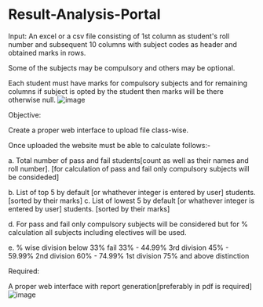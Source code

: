 # Result-Analysis-Portal
Input: 
An excel or a csv file consisting of 1st column as student's roll number and subsequent 10 columns with subject codes as header and obtained marks in rows. 

Some of the subjects may be compulsory and others may be optional. 

Each student must have marks for compulsory subjects and for remaining columns if subject is opted by the student then marks will be there otherwise null.
![image](https://user-images.githubusercontent.com/89905014/188403287-24a22ad6-7c11-480f-8b1f-04a5948407d0.png)

Objective:  

Create a proper web interface to upload file class-wise.

Once uploaded the website must be able to calculate follows:-

a. Total number of pass and fail students[count as well as their names and roll number]. [for calculation of pass and fail only compulsory subjects will be consideded]

b. List of top 5 by default [or whathever integer is entered by user] students. [sorted by their marks]
c. List of lowest 5 by default [or whathever integer is entered by user] students. [sorted by their marks]

d. For pass and fail only compulsory subjects will be considered but for % calculation all subjects including electives will be used. 

e. % wise division
below 33% fail
33%  - 44.99% 3rd division
45% - 59.99% 2nd division
60% - 74.99% 1st division
75% and above distinction

Required:

A proper web interface with report generation[preferably in pdf is required]
![image](https://user-images.githubusercontent.com/89905014/188403496-601c0bc6-2c27-4b6e-9b05-58fc7bf66130.png)



